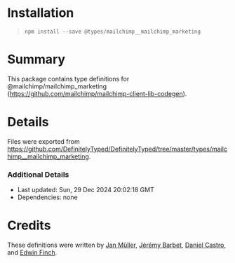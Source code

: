 # Installation
> `npm install --save @types/mailchimp__mailchimp_marketing`

# Summary
This package contains type definitions for @mailchimp/mailchimp_marketing (https://github.com/mailchimp/mailchimp-client-lib-codegen).

# Details
Files were exported from https://github.com/DefinitelyTyped/DefinitelyTyped/tree/master/types/mailchimp__mailchimp_marketing.

### Additional Details
 * Last updated: Sun, 29 Dec 2024 20:02:18 GMT
 * Dependencies: none

# Credits
These definitions were written by [Jan Müller](https://github.com/rattkin), [Jérémy Barbet](https://github.com/jeremybarbet), [Daniel Castro](https://github.com/odanieldcs), and [Edwin Finch](https://github.com/edwinfinch).
